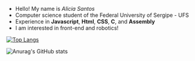 - Hello! My name is *Alicia Santos*
- Computer science student of the Federal University of Sergipe - UFS
- Experience in **Javascript**, **Html**, **CSS**, **C**, and **Assembly**
- I am interested in front-end and robotics!

[![Top Langs](https://github-readme-stats.vercel.app/api/top-langs/?username=aliciasnts&layout=donut-vertical&theme=synthwave)](https://github.com/anuraghazra/github-readme-stats)

![Anurag's GitHub stats](https://github-readme-stats.vercel.app/api?username=aliciasnts&show_icons=true&theme=synthwave)
